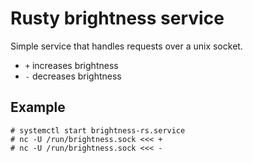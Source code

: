 # Rusty brightness service
Simple service that handles requests over a unix socket.
- `+` increases brightness
- `-` decreases brightness

## Example
```
# systemctl start brightness-rs.service
# nc -U /run/brightness.sock <<< +
# nc -U /run/brightness.sock <<< -
```
